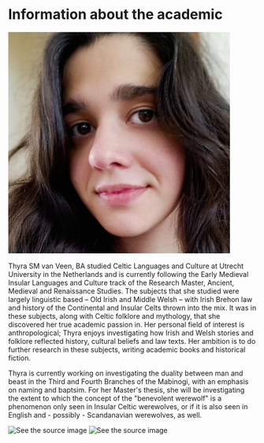 <html>

<h1><strong> Information about the academic </strong></h1> 

<img style="-webkit-user-select: none;margin: auto;" src="https://raw.githubusercontent.com/Thyra2305/About/main/Thyra.png?token=ARCO46VBZCMRURJVE6ARBL27QGQXU">

<p>

Thyra SM van Veen, BA studied Celtic Languages and Culture at Utrecht University in the Netherlands and is currently following the Early Medieval Insular Languages and Culture track of the Research Master, Ancient, Medieval and Renaissance Studies. The subjects that she studied were largely linguistic based – Old Irish and Middle Welsh – with Irish Brehon law and history of the Continental and Insular Celts thrown into the mix. It was in these subjects, along with Celtic folklore and mythology, that she discovered her true academic passion in. Her personal field of interest is anthropological; Thyra enjoys investigating how Irish and Welsh stories and folklore reflected history, cultural beliefs and law texts. Her ambition is to do further research in these subjects, writing academic books and historical fiction.

Thyra is currently working on investigating the duality between man and beast in the Third and Fourth Branches of the Mabinogi, with an emphasis on naming and baptsim. For her Master's thesis, she will be investigating the extent to which the concept of the "benevolent werewolf" is a phenomenon only seen in Insular Celtic werewolves, or if it is also seen in English and - possibly - Scandanavian werewolves, as well. 

<img src="https://pm1.narvii.com/6605/34fd415ef200e82238681ada6c9ccb1102bc08ab_hq.jpg" alt="See the source image" class=" nofocus" tabindex="0" aria-label="See the source image" data-bm="21">

<img src="https://th.bing.com/th/id/OIP.O5zmS-ZXwGzGRPT_1r8_JwAAAA?pid=Api&amp;rs=1" alt="See the source image" class=" nofocus" tabindex="0" aria-label="See the source image">

</p>

</html>
